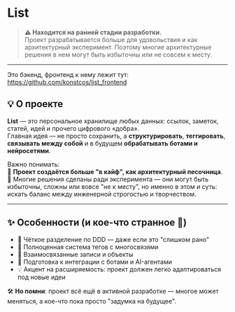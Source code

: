 # List

> **⚠️ Находится на ранней стадии разработки.**  
> Проект разрабатывается больше для удовольствия и как архитектурный эксперимент.
Поэтому многие архитектурные решения в нем могут быть избыточны или
не совсем к месту.

---

Это бэкенд, фронтенд к нему лежит тут: https://github.com/konstcos/list_frontend

## 💡 О проекте

**List** — это персональное хранилище любых данных: ссылок, заметок, статей, идей и прочего цифрового «добра».  
Главная идея — не просто сохранить, а **структурировать**, **теггировать**, **связывать между собой** и в будущем **обрабатывать ботами и нейросетями**.

Важно понимать:  
🎯 **Проект создаётся больше "в кайф", как архитектурный песочница**.  
🧪 Многие решения сделаны ради эксперимента — они могут быть избыточны, сложны или вовсе "не к месту", но именно в этом и суть: искать баланс между инженерной строгостью и творчеством.

---

## ✨ Особенности (и кое-что странное 👀)

- 🧱 Чёткое разделение по DDD — даже если это "слишком рано"
- 🔖 Полноценная система тегов с многосвязями
- 🔗 Взаимосвязанные записи и объекты
- 🤖 Подготовка к интеграции с ботами и AI-агентами
- 💡 Акцент на расширяемость: проект должен легко адаптироваться под новые идеи

🛠 **Но помни**: проект всё ещё в активной разработке — многое может меняться, а кое-что пока просто "задумка на будущее".

